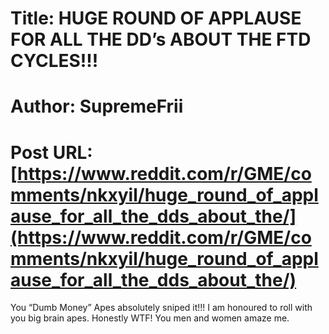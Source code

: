 # Title: HUGE ROUND OF APPLAUSE FOR ALL THE DD’s ABOUT THE FTD CYCLES!!!
# Author: SupremeFrii
# Post URL: [https://www.reddit.com/r/GME/comments/nkxyil/huge_round_of_applause_for_all_the_dds_about_the/](https://www.reddit.com/r/GME/comments/nkxyil/huge_round_of_applause_for_all_the_dds_about_the/)


You “Dumb Money” Apes absolutely sniped it!!!   I am honoured to roll with you big brain apes.   Honestly WTF! You men and women amaze me.